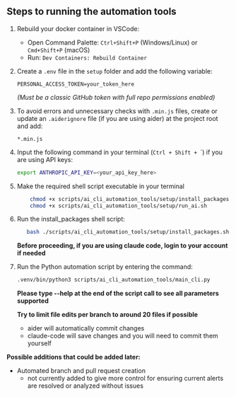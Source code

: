 ## Steps to running the automation tools

1. Rebuild your docker container in VSCode:
    - Open Command Palette: `Ctrl+Shift+P` (Windows/Linux) or `Cmd+Shift+P` (macOS)
    - Run: 
    `Dev Containers: Rebuild Container`

2. Create a `.env` file in the `setup` folder and add the following variable:  
    ```env
    PERSONAL_ACCESS_TOKEN=your_token_here
    ```
    *(Must be a classic GitHub token with full repo permissions enabled)*

3. To avoid errors and unnecessary checks with `.min.js` files, create or update an `.aiderignore` file (if you are using aider) at the project root and add:  
    ```
    *.min.js
    ```

4. Input the following command in your terminal (`Ctrl + Shift + `\`) if you are using API keys:  
    ```bash
    export ANTHROPIC_API_KEY=<your_api_key_here>
    ```
5. Make the required shell script executable in your terminal

    ```bash
        chmod +x scripts/ai_cli_automation_tools/setup/install_packages.sh
        chmod +x scripts/ai_cli_automation_tools/setup/run_ai.sh
    ```

6. Run the install_packages shell script:

     ```bash
        bash ./scripts/ai_cli_automation_tools/setup/install_packages.sh
    ```

    **Before proceeding, if you are using claude code, login to your account if needed**

7. Run the Python automation script by entering the command:  
    ```bash
    .venv/bin/python3 scripts/ai_cli_automation_tools/main_cli.py
    ```

    **Please type --help at the end of the script call to see all parameters supported**

    **Try to limit file edits per branch to around 20 files if possible**
    - aider will automatically commit changes
    - claude-code will save changes and you will need to commit them yourself

**Possible additions that could be added later:**
- Automated branch and pull request creation    
    - not currently added to give more control for ensuring current alerts are resolved or analyzed without issues